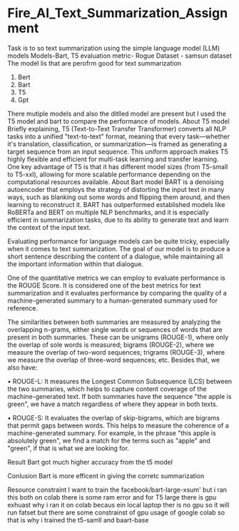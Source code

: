 # Fire_AI_Text_Summarization_Assignment
Task is to so text summarization using the simple language model (LLM) models
Models-Bart, T5
evaluation metric- Rogue
Dataset - samsun dataset
The model lis that are perofrm good for text summarization
1. Bert
2. Bart
3. T5
4. Gpt

There mutiple models and also the ditlled model are present but I used the T5 model and bart to compare the performance of models. 
About T5 model
Briefly explaining, T5 (Text-to-Text Transfer Transformer) converts all NLP tasks into a unified "text-to-text" format, meaning that every task—whether it's translation, classification, or summarization—is framed as generating a target sequence from an input sequence. This uniform approach makes T5 highly flexible and efficient for multi-task learning and transfer learning. One key advantage of T5 is that it has different model sizes (from T5-small to T5-xxl), allowing for more scalable performance depending on the computational resources available.
About Bart model
 BART is a denoising autoencoder that employs the strategy of distorting the input text in many ways, such as blanking out some words and flipping them around, and then learning to reconstruct it. BART has outperformed established models like RoBERTa and BERT on multiple NLP benchmarks, and it is especially efficient in summarization tasks, due to its ability to generate text and learn the context of the input text.

 Evaluating performance for language models can be quite tricky, especially when it comes to text summarization. The goal of our model is to produce a short sentence describing the content of a dialogue, while maintaining all the important information within that dialogue.

One of the quantitative metrics we can employ to evaluate performance is the ROUGE Score. It is considered one of the best metrics for text summarization and it evaluates performance by comparing the quality of a machine-generated summary to a human-generated summary used for reference.

The similarities between both summaries are measured by analyzing the overlapping n-grams, either single words or sequences of words that are present in both summaries. These can be unigrams (ROUGE-1), where only the overlap of sole words is measured; bigrams (ROUGE-2), where we measure the overlap of two-word sequences; trigrams (ROUGE-3), where we measure the overlap of three-word sequences; etc. Besides that, we also have:

• ROUGE-L: It measures the Longest Common Subsequence (LCS) between the two summaries, which helps to capture content coverage of the machine-generated text. If both summaries have the sequence "the apple is green", we have a match regardless of where they appear in both texts.

• ROUGE-S: It evaluates the overlap of skip-bigrams, which are bigrams that permit gaps between words. This helps to measure the coherence of a machine-generated summary. For example, in the phrase "this apple is absolutely green", we find a match for the terms such as "apple" and "green", if that is what we are looking for.

Result
Bart got much higher accuracy from the t5 model 

Conlusion
Bart is more efficent in giving the corretc summarization

Resource constraint
I want to train the facebook/bart-large-xsum' but i ran this both on colab there is some ram error and for T5 large there is gpu exhuast why i ran it on colab becaus ein local laptop ther is no gpu so it will run fatset but there are some constrainst of gpu usage of google colab so that is why i trained the t5-samll and baart-base 

